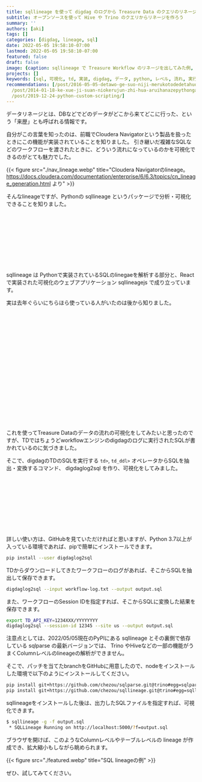 ```yaml
---
title: sqllineage を使って digdag のログから Treasure Data のクエリのリネージを作ってみた
subtitle: オープンソースを使って Hive や Trino のクエリからリネージを作ろう
summary: ''
authors: [aki]
tags: []
categories: [digdag, lineage, sql]
date: 2022-05-05 19:58:10-07:00
lastmod: 2022-05-05 19:58:10-07:00
featured: false
draft: false
image: {caption: sqllineage で Treasure Workflow のリネージを出してみた例, focal_point: '', preview_only: false}
projects: []
keywords: [sql, 可視化, td, 実装, digdag, データ, python, レベル, 流れ, 実行]
recommendations: [/post/2016-05-05-detawo-ge-suo-niji-merukotodedetahuo-yong-nomin-zhu-hua-gajin-ndahua/,
  /post/2014-01-18-ke-xue-ji-suan-niokerujun-zhi-hua-aruihanazepythongazhao-shi-nita-yan-yu-nosieawoduo-tuteiruka/,
  /post/2019-12-24-python-custom-scripting/]
---
```


データリネージとは、DBなどでどのデータがどこから来てどこに行った、という「来歴」とも呼ばれる情報です。

自分がこの言葉を知ったのは、前職でCloudera Navigatorという製品を扱ったときにこの機能が実装されていることを知りました。
引き継いだ複雑なSQLなどのワークフローを渡されたときに、どういう流れになっているのかを可視化できるのがとても魅力でした。

{{< figure src="./nav_lineage.webp" title="Cloudera Navigatorのlineage。 https://docs.cloudera.com/documentation/enterprise/6/6.3/topics/cn_lineage_generation.html より" >}}

そんなlineageですが、Pythonの sqllineage というパッケージで分析・可視化できることを知りました。

<div class="iframely-embed"><div class="iframely-responsive" style="height: 140px; padding-bottom: 0;"><a href="https://github.com/reata/sqllineage" data-iframely-url="//iframely.net/4q6WPtz?card=small"></a></div></div><script async src="//iframely.net/embed.js" charset="utf-8"></script>

sqllineage は Pythonで実装されているSQLのlinegaeを解析する部分と、Reactで実装された可視化のウェブアプリケーション sqllineagejs で成り立っています。

実は去年ぐらいにちらほら使っている人がいたのは後から知りました。

<div class="iframely-embed"><div class="iframely-responsive" style="height: 140px; padding-bottom: 0;"><a href="https://dev.classmethod.jp/articles/try-sqllineage/" data-iframely-url="//iframely.net/XlQhNj3?card=small"></a></div></div><script async src="//iframely.net/embed.js" charset="utf-8"></script>

</br>

<div class="iframely-embed"><div class="iframely-responsive" style="height: 140px; padding-bottom: 0;"><a href="https://zenn.dev/yohei/articles/2021-05-08-sql-lineage-snowflake" data-iframely-url="//iframely.net/jwgoEni?card=small"></a></div></div><script async src="//iframely.net/embed.js" charset="utf-8"></script>

これを使ってTreasure Dataのデータの流れの可視化をしてみたいと思ったのですが、TDではちょうどworkflowエンジンのdigdagのログに実行されたSQLが書かれているのに気づきました。

そこで、digdagのTDのSQLを実行する `td>`, `td_ddl>` オペレータからSQLを抽出・変換するコマンド、 digdaglog2sql を作り、可視化をしてみました。

<div class="iframely-embed"><div class="iframely-responsive" style="height: 140px; padding-bottom: 0;"><a href="https://github.com/chezou/digdaglog2sql" data-iframely-url="//iframely.net/5Up1iQ9?card=small"></a></div></div><script async src="//iframely.net/embed.js" charset="utf-8"></script>

詳しい使い方は、GitHubを見ていただければと思いますが、Python 3.7以上が入っている環境であれば、pipで簡単にインストールできます。

```sh
pip install --user digdaglog2sql
```

TDからダウンロードしてきたワークフローのログがあれば、そこからSQLを抽出して保存できます。

```sh
digdaglog2sql --input workflow-log.txt --output output.sql
```

また、ワークフローのSession IDを指定すれば、そこからSQLに変換した結果を保存できます。

```sh
export TD_API_KEY=1234XXX/YYYYYYYY
digdaglog2sql --session-id 12345 --site us --output output.sql
```

注意点としては、2022/05/05現在のPyPIにある sqllineage とその裏側で依存している sqlparse の最新バージョンでは、 Trino やHiveなどの一部の機能がうまくColumnレベルのlineageの解析ができません。

そこで、パッチを当てたbranchをGitHubに用意したので、nodeをインストールした環境で以下のようにインストールしてください。

```sh
pip install git+https://github.com/chezou/sqlparse.git@trino#egg=sqlparse==0.4.3.dev0
pip install git+https://github.com/chezou/sqllineage.git@trino#egg=sqllineage==1.3.4
```

sqllineageをインストールした後は、出力したSQLファイルを指定すれば、可視化できます。

```sh
$ sqllineage -g -f output.sql
 * SQLLineage Running on http://localhost:5000/?f=output.sql
```

ブラウザを開けば、このようなColumnレベルやテーブルレベルの lineage が作成でき、拡大縮小もしながら眺められます。

{{< figure src="./featured.webp" title="SQL lineageの例" >}}

ぜひ、試してみてください。
